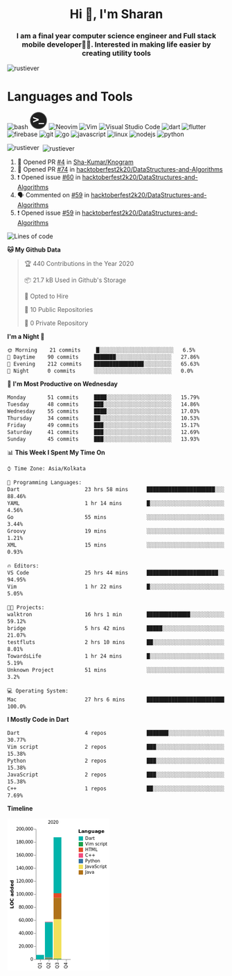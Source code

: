 <h1 align="center">Hi 👋, I'm Sharan</h1>
<h3 align="center">I am a final year computer science engineer and Full stack mobile developer👨‍💻. Interested in making life easier by creating utility tools</h3>


<p align="left"> <img src="https://komarev.com/ghpvc/?username=rustiever" alt="rustiever" /> </p>

<!-- * 🔭 I’m currently working on [Bridge](https://github.com/rustiever/bridge)

* 🌱 I’m currently learning **Flutter, Golang**

* 📫 How to reach me **sharanneeded@gmail.com**

* ⚡ Available for Freelance projects/internship opportunities. -->

# Languages and Tools

<p align="left">

  <img src="https://www.vectorlogo.zone/logos/gnu_bash/gnu_bash-icon.svg" alt="bash" width="40" height="40"/>

  <img src="https://raw.githubusercontent.com/github/explore/d92924b1d925bb134e308bd29c9de6c302ed3beb/topics/terminal/terminal.png" alt="Terminal" width="40" height="40"/> 

  <img src="https://www.vectorlogo.zone/logos/neovimio/neovimio-icon.svg" alt="Neovim" width="40" height="40"/> 
  
  <img src="https://www.vectorlogo.zone/logos/vim/vim-icon.svg" alt="Vim" width="40" height="40"/> 

  <img src="https://www.vectorlogo.zone/logos/visualstudio_code/visualstudio_code-icon.svg" alt="Visual Studio Code" width="40" height="40"/> 

  <img src="https://www.vectorlogo.zone/logos/dartlang/dartlang-icon.svg" alt="dart" width="40" height="40"/>

  <img src="https://www.vectorlogo.zone/logos/flutterio/flutterio-icon.svg" alt="flutter" width="40" height="40"/> 
  
  <img src="https://www.vectorlogo.zone/logos/firebase/firebase-icon.svg" alt="firebase" width="40" height="40"/>

  <img src="https://www.vectorlogo.zone/logos/git-scm/git-scm-icon.svg" alt="git" width="40" height="40"/> 

  <img src="https://devicons.github.io/devicon/devicon.git/icons/go/go-original.svg" alt="go" width="40" height="40"/>

  <img src="https://devicons.github.io/devicon/devicon.git/icons/javascript/javascript-original.svg" alt="javascript" width="40" height="40"/>
  
  <img src="https://devicons.github.io/devicon/devicon.git/icons/linux/linux-original.svg" alt="linux" width="40" height="40"/> 

  <img src="https://devicons.github.io/devicon/devicon.git/icons/nodejs/nodejs-original-wordmark.svg" alt="nodejs" width="40" height="40"/>

  <img src="https://devicons.github.io/devicon/devicon.git/icons/python/python-original.svg" alt="python" width="40" height="40"/>
  </p>
  <p> <img align="left" src="https://github-readme-stats.vercel.app/api/top-langs/?username=rustiever&layout=compact&hide=html" alt="rustiever" /></p>

  <p>&nbsp; <img align="center" src="https://github-readme-stats.vercel.app/api?username=rustiever&show_icons=true" alt="rustiever" /></p>

<!--START_SECTION:activity-->
1. 💪 Opened PR [#4](https://github.com/Sha-Kumar/Knogram/pull/4) in [Sha-Kumar/Knogram](https://github.com/Sha-Kumar/Knogram)
2. 💪 Opened PR [#74](https://github.com/hacktoberfest2k20/DataStructures-and-Algorithms/pull/74) in [hacktoberfest2k20/DataStructures-and-Algorithms](https://github.com/hacktoberfest2k20/DataStructures-and-Algorithms)
3. ❗️ Opened issue [#60](https://github.com/hacktoberfest2k20/DataStructures-and-Algorithms/issues/60) in [hacktoberfest2k20/DataStructures-and-Algorithms](https://github.com/hacktoberfest2k20/DataStructures-and-Algorithms)
4. 🗣 Commented on [#59](https://github.com/hacktoberfest2k20/DataStructures-and-Algorithms/issues/59) in [hacktoberfest2k20/DataStructures-and-Algorithms](https://github.com/hacktoberfest2k20/DataStructures-and-Algorithms)
5. ❗️ Opened issue [#59](https://github.com/hacktoberfest2k20/DataStructures-and-Algorithms/issues/59) in [hacktoberfest2k20/DataStructures-and-Algorithms](https://github.com/hacktoberfest2k20/DataStructures-and-Algorithms)
<!--END_SECTION:activity-->

<!--START_SECTION:waka-->
![Lines of code](https://img.shields.io/badge/From%20Hello%20World%20I%27ve%20Written-6.7%20million%20lines%20of%20code-blue)

**🐱 My Github Data** 

> 🏆 440 Contributions in the Year 2020
 > 
> 📦 21.7 kB Used in Github's Storage 
 > 
> 💼 Opted to Hire
 > 
> 📜 10 Public Repositories
 > 
> 🔑 0 Private Repository 
 > 
**I'm a Night 🦉** 

```text
🌞 Morning    21 commits     █░░░░░░░░░░░░░░░░░░░░░░░░   6.5% 
🌆 Daytime    90 commits     ███████░░░░░░░░░░░░░░░░░░   27.86% 
🌃 Evening    212 commits    ████████████████░░░░░░░░░   65.63% 
🌙 Night      0 commits      ░░░░░░░░░░░░░░░░░░░░░░░░░   0.0%

```
📅 **I'm Most Productive on Wednesday** 

```text
Monday       51 commits     ████░░░░░░░░░░░░░░░░░░░░░   15.79% 
Tuesday      48 commits     ███░░░░░░░░░░░░░░░░░░░░░░   14.86% 
Wednesday    55 commits     ████░░░░░░░░░░░░░░░░░░░░░   17.03% 
Thursday     34 commits     ██░░░░░░░░░░░░░░░░░░░░░░░   10.53% 
Friday       49 commits     ███░░░░░░░░░░░░░░░░░░░░░░   15.17% 
Saturday     41 commits     ███░░░░░░░░░░░░░░░░░░░░░░   12.69% 
Sunday       45 commits     ███░░░░░░░░░░░░░░░░░░░░░░   13.93%

```


📊 **This Week I Spent My Time On** 

```text
⌚︎ Time Zone: Asia/Kolkata

💬 Programming Languages: 
Dart                     23 hrs 58 mins      ██████████████████████░░░   88.46% 
YAML                     1 hr 14 mins        █░░░░░░░░░░░░░░░░░░░░░░░░   4.56% 
Go                       55 mins             ░░░░░░░░░░░░░░░░░░░░░░░░░   3.44% 
Groovy                   19 mins             ░░░░░░░░░░░░░░░░░░░░░░░░░   1.21% 
XML                      15 mins             ░░░░░░░░░░░░░░░░░░░░░░░░░   0.93%

🔥 Editors: 
VS Code                  25 hrs 44 mins      ███████████████████████░░   94.95% 
Vim                      1 hr 22 mins        █░░░░░░░░░░░░░░░░░░░░░░░░   5.05%

🐱‍💻 Projects: 
walktron                 16 hrs 1 min        ██████████████░░░░░░░░░░░   59.12% 
bridge                   5 hrs 42 mins       █████░░░░░░░░░░░░░░░░░░░░   21.07% 
testfluts                2 hrs 10 mins       ██░░░░░░░░░░░░░░░░░░░░░░░   8.01% 
TowardsLife              1 hr 24 mins        █░░░░░░░░░░░░░░░░░░░░░░░░   5.19% 
Unknown Project          51 mins             ░░░░░░░░░░░░░░░░░░░░░░░░░   3.2%

💻 Operating System: 
Mac                      27 hrs 6 mins       █████████████████████████   100.0%

```

**I Mostly Code in Dart** 

```text
Dart                     4 repos             ███████░░░░░░░░░░░░░░░░░░   30.77% 
Vim script               2 repos             ███░░░░░░░░░░░░░░░░░░░░░░   15.38% 
Python                   2 repos             ███░░░░░░░░░░░░░░░░░░░░░░   15.38% 
JavaScript               2 repos             ███░░░░░░░░░░░░░░░░░░░░░░   15.38% 
C++                      1 repos             ██░░░░░░░░░░░░░░░░░░░░░░░   7.69%

```


**Timeline**

![Chart not found](https://github.com/rustiever/rustiever/blob/master/charts/bar_graph.png) 


<!--END_SECTION:waka-->